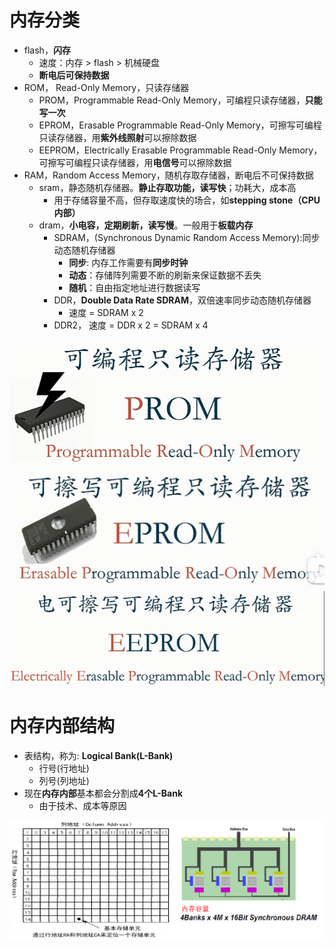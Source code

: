 # 内存分类
- flash，**闪存**
	- 速度：内存 > flash > 机械硬盘
	- **断电后可保持数据**
- ROM， Read-Only Memory，只读存储器
	- PROM，Programmable Read-Only Memory，可编程只读存储器，**只能写一次**
	- EPROM，Erasable Programmable Read-Only Memory，可擦写可编程只读存储器，用**紫外线照射**可以擦除数据
	- EEPROM，Electrically Erasable Programmable Read-Only Memory，可擦写可编程只读存储器，用**电信号**可以擦除数据
- RAM，Random Access Memory，随机存取存储器，断电后不可保持数据
	- sram，静态随机存储器。**静止存取功能，读写快**；功耗大，成本高
		- 用于存储容量不高，但存取速度快的场合，如**stepping stone（CPU内部）**
	- dram，**小电容，定期刷新，读写慢**。一般用于**板载内存**
		- SDRAM，(Synchronous Dynamic Random Access Memory):同步动态随机存储器
			- **同步**: 内存工作需要有**同步时钟**
			- **动态**：存储阵列需要不断的刷新来保证数据不丢失
			- **随机**：自由指定地址进行数据读写
		- DDR，**Double Data Rate SDRAM**，双倍速率同步动态随机存储器
			- 速度 = SDRAM x 2
		- DDR2， 速度 = DDR x 2 = SDRAM x 4

![](../../photo/Pasted%20image%2020221128182644.png)
![](../../photo/Pasted%20image%2020221128182707.png)
![](../../photo/Pasted%20image%2020221128183015.png)

# 内存内部结构
- 表结构，称为: **Logical Bank(L-Bank)**
	- 行号(行地址)
	- 列号(列地址)
- 现在**内存内部**基本都会分割成**4个L-Bank**
	- 由于技术、成本等原因

![](../../photo/Pasted%20image%2020230424104444.png)